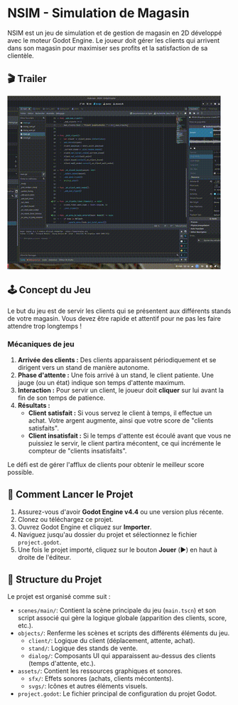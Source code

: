 # NSIM - Simulation de Magasin

NSIM est un jeu de simulation et de gestion de magasin en 2D développé avec le moteur Godot Engine. Le joueur doit gérer les clients qui arrivent dans son magasin pour maximiser ses profits et la satisfaction de sa clientèle.

## 🎬 Trailer

![Aperçu du jeu](trailer.gif)

## 🕹️ Concept du Jeu

Le but du jeu est de servir les clients qui se présentent aux différents stands de votre magasin. Vous devez être rapide et attentif pour ne pas les faire attendre trop longtemps !

### Mécaniques de jeu
1.  **Arrivée des clients :** Des clients apparaissent périodiquement et se dirigent vers un stand de manière autonome.
2.  **Phase d'attente :** Une fois arrivé à un stand, le client patiente. Une jauge (ou un état) indique son temps d'attente maximum.
3.  **Interaction :** Pour servir un client, le joueur doit **cliquer** sur lui avant la fin de son temps de patience.
4.  **Résultats :**
	*   **Client satisfait :** Si vous servez le client à temps, il effectue un achat. Votre argent augmente, ainsi que votre score de "clients satisfaits".
	*   **Client insatisfait :** Si le temps d'attente est écoulé avant que vous ne puissiez le servir, le client partira mécontent, ce qui incrémente le compteur de "clients insatisfaits".

Le défi est de gérer l'afflux de clients pour obtenir le meilleur score possible.

## 🚀 Comment Lancer le Projet

1.  Assurez-vous d'avoir **Godot Engine v4.4** ou une version plus récente.
2.  Clonez ou téléchargez ce projet.
3.  Ouvrez Godot Engine et cliquez sur **Importer**.
4.  Naviguez jusqu'au dossier du projet et sélectionnez le fichier `project.godot`.
5.  Une fois le projet importé, cliquez sur le bouton **Jouer** (▶️) en haut à droite de l'éditeur.

## 📂 Structure du Projet

Le projet est organisé comme suit :

-   `scenes/main/`: Contient la scène principale du jeu (`main.tscn`) et son script associé qui gère la logique globale (apparition des clients, score, etc.).
-   `objects/`: Renferme les scènes et scripts des différents éléments du jeu.
	-   `client/`: Logique du client (déplacement, attente, achat).
	-   `stand/`: Logique des stands de vente.
	-   `dialog/`: Composants UI qui apparaissent au-dessus des clients (temps d'attente, etc.).
-   `assets/`: Contient les ressources graphiques et sonores.
	-   `sfx/`: Effets sonores (achats, clients mécontents).
	-   `svgs/`: Icônes et autres éléments visuels.
-   `project.godot`: Le fichier principal de configuration du projet Godot.
